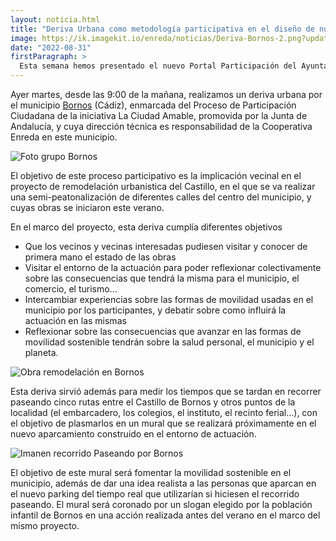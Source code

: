 ```yaml
---
layout: noticia.html
title: "Deriva Urbana como metodología participativa en el diseño de nuestras ciudades"
image: https://ik.imagekit.io/enreda/noticias/Deriva-Bornos-2.png?updatedAt=1700487613519
date: "2022-08-31"
firstParagraph: >
  Esta semana hemos presentado el nuevo Portal Participación del Ayuntamiento de Málaga en el que llevamos trabajando los últimos meses. El nuevo portal - disponible en portalparticipacion.malaga.eu - está basado en Consul.
---
```


Ayer martes, desde las 9:00 de la mañana, realizamos un deriva urbana por el municipio [Bornos](https://www.facebook.com/hashtag/bornos?__eep__=6&__cft__[0]=AZX2Vfx9TLQ4dXn0ntChmJroJ2_Y63t61V7kOVWYqX3PYC3ZOfwuDTj9FyPCfPMhIuXQ3H2KWTqKFya3ULqxr6050GKGfD5IOPHT-s_-2tG171Fa-ErdeJ8H3VLqloMdKwRsM10wA8YFD9IkutTKrorvZfOCmyxHUbdUHW18cJc-HQ&__tn__=*NK-R) (Cádiz), enmarcada del Proceso de Participación Ciudadana de la iniciativa La Ciudad Amable, promovida por la Junta de Andalucía, y cuya dirección técnica es responsabilidad de la Cooperativa Enreda en este municipio.

![Foto grupo Bornos](https://ik.imagekit.io/enreda/noticias/foto-bornos-1.jpg?updatedAt=1700487228844)

El objetivo de este proceso participativo es la implicación vecinal en el proyecto de remodelación urbanistica del Castillo, en el que se va realizar una semi-peatonalización de diferentes calles del centro del municipio, y cuyas obras se iniciaron este verano.

En el marco del proyecto, esta deriva cumplía diferentes objetivos 

* Que los vecinos y vecinas interesadas pudiesen visitar y conocer de primera mano el estado de las obras
* Visitar el entorno de la actuación para poder reflexionar colectivamente sobre las consecuencias que tendrá la misma para el municipio, el comercio, el turismo...
* Intercambiar experiencias sobre las formas de movilidad usadas en el municipio por los participantes, y debatir sobre como influirá la actuación en las mismas
* Reflexionar sobre las consecuencias que avanzar en las formas de movilidad sostenible tendrán sobre la salud personal, el municipio y el planeta.

![Obra remodelación en Bornos](https://ik.imagekit.io/enreda/noticias/obra-bornos.jpeg?updatedAt=1700487228634)

Esta deriva sirvió además para medir los tiempos que se tardan en recorrer paseando cinco rutas entre el Castillo de Bornos y otros puntos de la localidad (el embarcadero, los colegios, el instituto, el recinto ferial...), con el objetivo de plasmarlos en un mural que se realizará próximamente en el nuevo aparcamiento construido en el entorno de actuación.

![Imanen recorrido Paseando por Bornos](https://ik.imagekit.io/enreda/noticias/paseando-bornos.jpg?updatedAt=1700487228523)

El objetivo de este mural será fomentar la movilidad sostenible en el municipio, además de dar una idea realista a las personas que aparcan en el nuevo parking del tiempo real que utilizarían si hiciesen el recorrido paseando.  El mural será coronado por un slogan elegido por la población infantil de Bornos en una acción realizada antes del verano en el marco del mismo proyecto.